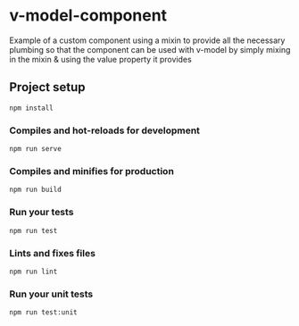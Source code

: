 # v-model-component

Example of a custom component using a mixin to provide all the necessary
plumbing so that the component can be used with v-model by simply
mixing in the mixin & using the value property it provides

## Project setup
```
npm install
```

### Compiles and hot-reloads for development
```
npm run serve
```

### Compiles and minifies for production
```
npm run build
```

### Run your tests
```
npm run test
```

### Lints and fixes files
```
npm run lint
```

### Run your unit tests
```
npm run test:unit
```
